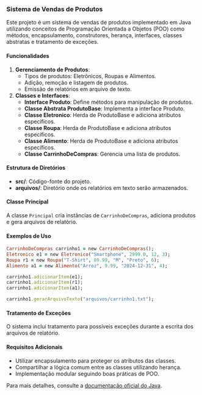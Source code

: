 ### Sistema de Vendas de Produtos

Este projeto é um sistema de vendas de produtos implementado em Java utilizando conceitos de Programação Orientada a Objetos (POO) como métodos, encapsulamento, construtores, herança, interfaces, classes abstratas e tratamento de exceções.

#### Funcionalidades

1. **Gerenciamento de Produtos**:
   * Tipos de produtos: Eletrônicos, Roupas e Alimentos.
   * Adição, remoção e listagem de produtos.
   * Emissão de relatórios em arquivo de texto.
2. **Classes e Interfaces**:
   * **Interface Produto**: Define métodos para manipulação de produtos.
   * **Classe Abstrata ProdutoBase**: Implementa a interface Produto.
   * **Classe Eletronico**: Herda de ProdutoBase e adiciona atributos específicos.
   * **Classe Roupa**: Herda de ProdutoBase e adiciona atributos específicos.
   * **Classe Alimento**: Herda de ProdutoBase e adiciona atributos específicos.
   * **Classe CarrinhoDeCompras**: Gerencia uma lista de produtos.

#### Estrutura de Diretórios

* **src/**: Código-fonte do projeto.
* **arquivos/**: Diretório onde os relatórios em texto serão armazenados.


#### Classe Principal

A classe `Principal` cria instâncias de `CarrinhoDeCompras`, adiciona produtos e gera arquivos de relatório.

#### Exemplos de Uso

```ruby
CarrinhoDeCompras carrinho1 = new CarrinhoDeCompras();
Eletronico e1 = new Eletronico("Smartphone", 2999.0, 12, 3);
Roupa r1 = new Roupa("T-Shirt", 89.99, "M", "Preto", 6);
Alimento a1 = new Alimento("Arroz", 9.99, "2024-12-31", 4);

carrinho1.adicionarItem(e1);
carrinho1.adicionarItem(r1);
carrinho1.adicionarItem(a1);

carrinho1.gerarArquivoTexto("arquivos/carrinho1.txt");
```

#### Tratamento de Exceções

O sistema inclui tratamento para possíveis exceções durante a escrita dos arquivos de relatório.

#### Requisitos Adicionais

* Utilizar encapsulamento para proteger os atributos das classes.
* Compartilhar a lógica comum entre as classes utilizando herança.
* Implementação modular seguindo boas práticas de POO.

Para mais detalhes, consulte a [documentação oficial do Java](https://docs.oracle.com/javase/8/docs/api/java/io/File.html).
